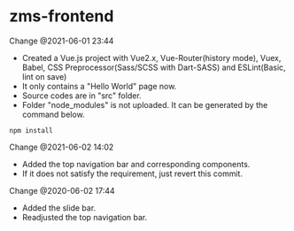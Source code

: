 # zms-frontend 

Change @2021-06-01 23:44

- Created a Vue.js project with Vue2.x, Vue-Router(history mode), Vuex, Babel, CSS Preprocessor(Sass/SCSS with Dart-SASS) and ESLint(Basic, lint on save)
- It only contains a "Hello World" page now.
- Source codes are in "src" folder.
- Folder "node_modules" is not uploaded. It can be generated by the command below.

```shell
npm install
```

Change @2021-06-02 14:02

- Added the top navigation bar and corresponding components.
- If it does not satisfy the requirement, just revert this commit.

Change @2020-06-02 17:44

- Added the slide bar.
- Readjusted the top navigation bar.